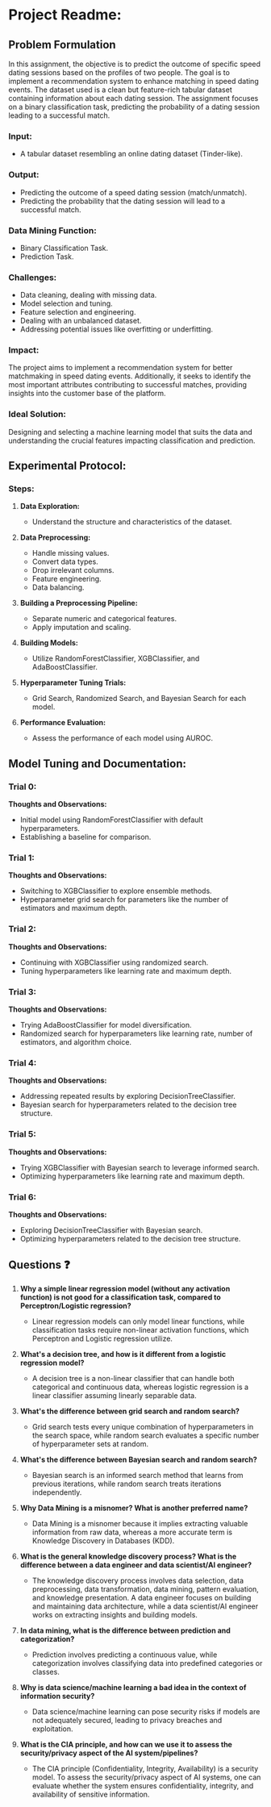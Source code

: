 # Project Readme:

## Problem Formulation
In this assignment, the objective is to predict the outcome of specific speed dating sessions based on the profiles of two people. The goal is to implement a recommendation system to enhance matching in speed dating events. The dataset used is a clean but feature-rich tabular dataset containing information about each dating session. The assignment focuses on a binary classification task, predicting the probability of a dating session leading to a successful match.

### Input:
- A tabular dataset resembling an online dating dataset (Tinder-like).

### Output:
- Predicting the outcome of a speed dating session (match/unmatch).
- Predicting the probability that the dating session will lead to a successful match.

### Data Mining Function:
- Binary Classification Task.
- Prediction Task.

### Challenges:
- Data cleaning, dealing with missing data.
- Model selection and tuning.
- Feature selection and engineering.
- Dealing with an unbalanced dataset.
- Addressing potential issues like overfitting or underfitting.

### Impact:
The project aims to implement a recommendation system for better matchmaking in speed dating events. Additionally, it seeks to identify the most important attributes contributing to successful matches, providing insights into the customer base of the platform.

### Ideal Solution:
Designing and selecting a machine learning model that suits the data and understanding the crucial features impacting classification and prediction.

## Experimental Protocol:

### Steps:
1. **Data Exploration:**
   - Understand the structure and characteristics of the dataset.
   
2. **Data Preprocessing:**
   - Handle missing values.
   - Convert data types.
   - Drop irrelevant columns.
   - Feature engineering.
   - Data balancing.

3. **Building a Preprocessing Pipeline:**
   - Separate numeric and categorical features.
   - Apply imputation and scaling.

4. **Building Models:**
   - Utilize RandomForestClassifier, XGBClassifier, and AdaBoostClassifier.
   
5. **Hyperparameter Tuning Trials:**
   - Grid Search, Randomized Search, and Bayesian Search for each model.

6. **Performance Evaluation:**
   - Assess the performance of each model using AUROC.

## Model Tuning and Documentation:

### Trial 0:
**Thoughts and Observations:**
- Initial model using RandomForestClassifier with default hyperparameters.
- Establishing a baseline for comparison.

### Trial 1:
**Thoughts and Observations:**
- Switching to XGBClassifier to explore ensemble methods.
- Hyperparameter grid search for parameters like the number of estimators and maximum depth.

### Trial 2:
**Thoughts and Observations:**
- Continuing with XGBClassifier using randomized search.
- Tuning hyperparameters like learning rate and maximum depth.

### Trial 3:
**Thoughts and Observations:**
- Trying AdaBoostClassifier for model diversification.
- Randomized search for hyperparameters like learning rate, number of estimators, and algorithm choice.

### Trial 4:
**Thoughts and Observations:**
- Addressing repeated results by exploring DecisionTreeClassifier.
- Bayesian search for hyperparameters related to the decision tree structure.

### Trial 5:
**Thoughts and Observations:**
- Trying XGBClassifier with Bayesian search to leverage informed search.
- Optimizing hyperparameters like learning rate and maximum depth.

### Trial 6:
**Thoughts and Observations:**
- Exploring DecisionTreeClassifier with Bayesian search.
- Optimizing hyperparameters related to the decision tree structure.

## Questions ❓
1. **Why a simple linear regression model (without any activation function) is not good for a classification task, compared to Perceptron/Logistic regression?**
   - Linear regression models can only model linear functions, while classification tasks require non-linear activation functions, which Perceptron and Logistic regression utilize.

2. **What's a decision tree, and how is it different from a logistic regression model?**
   - A decision tree is a non-linear classifier that can handle both categorical and continuous data, whereas logistic regression is a linear classifier assuming linearly separable data.

3. **What's the difference between grid search and random search?**
   - Grid search tests every unique combination of hyperparameters in the search space, while random search evaluates a specific number of hyperparameter sets at random.

4. **What's the difference between Bayesian search and random search?**
   - Bayesian search is an informed search method that learns from previous iterations, while random search treats iterations independently.

5. **Why Data Mining is a misnomer? What is another preferred name?**
   - Data Mining is a misnomer because it implies extracting valuable information from raw data, whereas a more accurate term is Knowledge Discovery in Databases (KDD).

6. **What is the general knowledge discovery process? What is the difference between a data engineer and data scientist/AI engineer?**
   - The knowledge discovery process involves data selection, data preprocessing, data transformation, data mining, pattern evaluation, and knowledge presentation. A data engineer focuses on building and maintaining data architecture, while a data scientist/AI engineer works on extracting insights and building models.

7. **In data mining, what is the difference between prediction and categorization?**
   - Prediction involves predicting a continuous value, while categorization involves classifying data into predefined categories or classes.

8. **Why is data science/machine learning a bad idea in the context of information security?**
   - Data science/machine learning can pose security risks if models are not adequately secured, leading to privacy breaches and exploitation.

9. **What is the CIA principle, and how can we use it to assess the security/privacy aspect of the AI system/pipelines?**
   - The CIA principle (Confidentiality, Integrity, Availability) is a security model. To assess the security/privacy aspect of AI systems, one can evaluate whether the system ensures confidentiality, integrity, and availability of sensitive information.

